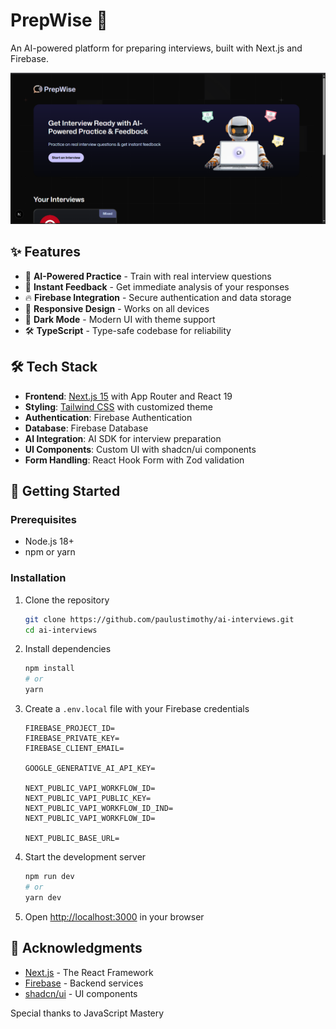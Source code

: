 # PrepWise 🚀

An AI-powered platform for preparing interviews, built with Next.js and Firebase.

![screenshot](./ss.png)

## ✨ Features

- 🤖 **AI-Powered Practice** - Train with real interview questions
- 💬 **Instant Feedback** - Get immediate analysis of your responses
- 🔥 **Firebase Integration** - Secure authentication and data storage
- 📱 **Responsive Design** - Works on all devices
- 🌙 **Dark Mode** - Modern UI with theme support
- 🛠️ **TypeScript** - Type-safe codebase for reliability

## 🛠️ Tech Stack

- **Frontend**: [Next.js 15](https://nextjs.org/) with App Router and React 19
- **Styling**: [Tailwind CSS](https://tailwindcss.com/) with customized theme
- **Authentication**: Firebase Authentication
- **Database**: Firebase Database
- **AI Integration**: AI SDK for interview preparation
- **UI Components**: Custom UI with shadcn/ui components
- **Form Handling**: React Hook Form with Zod validation

## 🚀 Getting Started

### Prerequisites

- Node.js 18+
- npm or yarn

### Installation

1. Clone the repository

   ```bash
   git clone https://github.com/paulustimothy/ai-interviews.git
   cd ai-interviews
   ```

2. Install dependencies

   ```bash
   npm install
   # or
   yarn
   ```

3. Create a `.env.local` file with your Firebase credentials

   ```
   FIREBASE_PROJECT_ID=
   FIREBASE_PRIVATE_KEY=
   FIREBASE_CLIENT_EMAIL=
   
   GOOGLE_GENERATIVE_AI_API_KEY=

   NEXT_PUBLIC_VAPI_WORKFLOW_ID=
   NEXT_PUBLIC_VAPI_PUBLIC_KEY=
   NEXT_PUBLIC_VAPI_WORKFLOW_ID_IND=
   NEXT_PUBLIC_VAPI_WORKFLOW_ID=

   NEXT_PUBLIC_BASE_URL=
   ```

4. Start the development server

   ```bash
   npm run dev
   # or
   yarn dev
   ```

5. Open [http://localhost:3000](http://localhost:3000) in your browser

## 🙏 Acknowledgments

- [Next.js](https://nextjs.org/) - The React Framework
- [Firebase](https://firebase.google.com/) - Backend services
- [shadcn/ui](https://ui.shadcn.com/) - UI components

Special thanks to JavaScript Mastery
